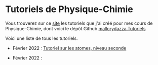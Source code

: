# Tutoriels de Physique-Chimie

Vous trouverez sur ce [site](https://mallorydazza.github.io/Tutoriels/) les tutoriels que j'ai créé pour mes cours de Physique-Chimie, dont voici le dépôt Github [mallorydazza.Tutoriels](https://github.com/MalloryDazza/Tutoriels/)


Voici une liste de tous les tutoriels. 


- Février 2022 : [Tutoriel sur les atomes, niveau seconde](https://mallorydazza.github.io/Tutoriels/Tutoriel_Atomistique.html#1)

- Février 2022 : 
